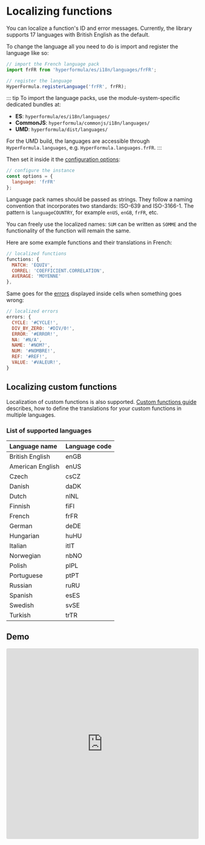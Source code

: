 # Localizing functions

You can localize a function's ID and error
messages. Currently, the library supports 17 languages with British English
as the default.

To change the language all you need to do is import and
register the language like so:

```javascript
// import the French language pack
import frFR from 'hyperformula/es/i18n/languages/frFR';

// register the language
HyperFormula.registerLanguage('frFR', frFR);
```

::: tip
To import the language packs, use the module-system-specific dedicated bundles at:
* **ES**: `hyperformula/es/i18n/languages/`
* **CommonJS**: `hyperformula/commonjs/i18n/languages/`
* **UMD**: `hyperformula/dist/languages/`

For the UMD build, the languages are accessible through `HyperFormula.languages`, e.g. `HyperFormula.languages.frFR`.
:::

Then set it inside it the [configuration options](configuration-options.md):

```javascript
// configure the instance
const options = {
  language: 'frFR'
};
```

Language pack names should be passed as strings. They follow a
naming convention that incorporates two standards: ISO-639 and
ISO-3166-1. The pattern is `languageCOUNTRY`, for
example `enUS`, `enGB`, `frFR`,  etc.

You can freely use the localized names: `SUM` can be written as
`SOMME` and the functionality of the function will remain the same.

Here are some example functions and their translations in French:

```javascript
// localized functions
functions: {
  MATCH: 'EQUIV',
  CORREL: 'COEFFICIENT.CORRELATION',
  AVERAGE: 'MOYENNE'
},
```

Same goes for the [errors](types-of-errors.md) displayed inside
cells when something goes wrong:

```javascript
// localized errors
errors: {
  CYCLE: '#CYCLE!',
  DIV_BY_ZERO: '#DIV/0!',
  ERROR: '#ERROR!',
  NA: '#N/A',
  NAME: '#NOM?',
  NUM: '#NOMBRE!',
  REF: '#REF!',
  VALUE: '#VALEUR!',
}
```

## Localizing custom functions

Localization of custom functions is also supported.
[Custom functions guide](custom-functions.md#function-name-translations) describes, how to define the translations for your custom functions in multiple languages.

### List of supported languages
| Language name    | Language code |
|:-----------------|:--------------|
| British English  | enGB          |
| American English | enUS          |
| Czech            | csCZ          |
| Danish           | daDK          |
| Dutch            | nlNL          |
| Finnish          | fiFI          |
| French           | frFR          |
| German           | deDE          |
| Hungarian        | huHU          |
| Italian          | itIT          |
| Norwegian        | nbNO          |
| Polish           | plPL          |
| Portuguese       | ptPT          |
| Russian          | ruRU          |
| Spanish          | esES          |
| Swedish          | svSE          |
| Turkish          | trTR          |

## Demo

<iframe
  src="https://codesandbox.io/embed/github/handsontable/hyperformula-demos/tree/2.2.x/localizing-functions?autoresize=1&fontsize=11&hidenavigation=1&theme=light&view=preview"
  style="width:100%; height:500px; border:0; border-radius: 4px; overflow:hidden;"
  title="handsontable/hyperformula-demos: localizing-functions"
  allow="accelerometer; ambient-light-sensor; camera; encrypted-media; geolocation; gyroscope; hid; microphone; midi; payment; usb; vr; xr-spatial-tracking"
  sandbox="allow-autoplay allow-forms allow-modals allow-popups allow-presentation allow-same-origin allow-scripts">
</iframe>
